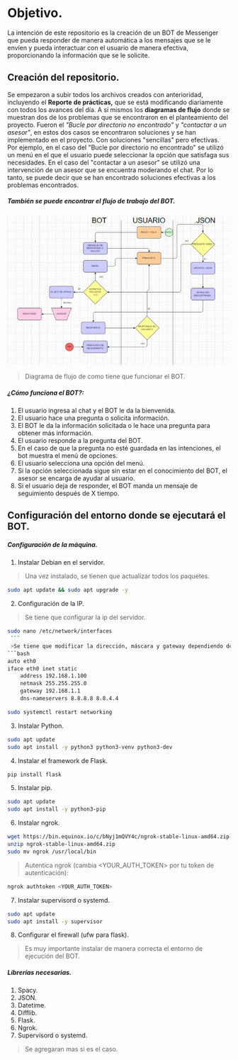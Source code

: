 # Objetivo.

La intención de este repositorio es la creación de un BOT de Messenger que pueda responder de manera automática a los mensajes que se le envíen y pueda interactuar con el usuario de manera efectiva, proporcionando la información que se le solicite.

## Creación del repositorio.

Se empezaron a subir todos los archivos creados con anterioridad, incluyendo el **Reporte de prácticas,** que se está modificando diariamente con todos los avances del día.
A sí mismos los **diagramas de flujo** donde se muestran dos de los problemas que se encontraron en el planteamiento del proyecto. Fueron el *"Bucle por directorio no encontrado"* y *"contactar a un asesor"*, en estos dos casos se encontraron soluciones y se han implementado en el proyecto. Con soluciones "sencillas" pero efectivas. Por ejemplo, en el caso del "Bucle por directorio no encontrado" se utilizó un menú en el que el usuario puede seleccionar la opción que satisfaga sus necesidades. En el caso del "contactar a un asesor" se utilizó una intervención de un asesor que se encuentra moderando el chat. Por lo tanto, se puede decir que se han encontrado soluciones efectivas a los problemas encontrados.

##### También se puede encontrar el flujo de trabajo del BOT.
![Estructura](./img/Estructura.png)
>Diagrama de flujo de como tiene que funcionar el BOT.
##### ¿Cómo funciona el BOT?:
1. El usuario ingresa al chat y el BOT le da la bienvenida.
2. El usuario hace una pregunta o solicita información.
3. El BOT le da la información solicitada o le hace una pregunta para obtener más información.
4. El usuario responde a la pregunta del BOT.
5. En el caso de que la pregunta no esté guardada en las intenciones, el bot muestra el menú de opciones.
6. El usuario selecciona una opción del menú.
7. Si la opción seleccionada sigue sin estar en el conocimiento del BOT, el asesor se encarga de ayudar al usuario.
8. Si el usuario deja de responder, el BOT manda un mensaje de seguimiento después de X tiempo.
[^1]: El tiempo X puede ser configurado por el administrador del BOT. 
[^2]: Ya se encuentran implementadas las soluciones de los casos de uso.

## Configuración del entorno donde se ejecutará el BOT.
##### Configuración de la máquina.
1. Instalar Debian en el servidor.
>Una vez instalado, se tienen que actualizar todos los paquetes.
```bash
sudo apt update && sudo apt upgrade -y
```
2. Configuración de la IP.
>Se tiene que configurar la ip del servidor.
```bash
sudo nano /etc/network/interfaces
 ```
 >Se tiene que modificar la dirección, máscara y gateway dependiendo de la IP que se tenga.
```bash
auto eth0
iface eth0 inet static
    address 192.168.1.100
    netmask 255.255.255.0
    gateway 192.168.1.1
    dns-nameservers 8.8.8.8 8.8.4.4
```
```bash
sudo systemctl restart networking
```
3. Instalar Python.
```bash
sudo apt update
sudo apt install -y python3 python3-venv python3-dev
```
4. Instalar el framework de Flask.
```bash
pip install flask
```
5. Instalar pip.
```bash
sudo apt update
sudo apt install -y python3-pip
```
6. Instalar ngrok.
```bash
wget https://bin.equinox.io/c/bNyj1mQVY4c/ngrok-stable-linux-amd64.zip
unzip ngrok-stable-linux-amd64.zip
sudo mv ngrok /usr/local/bin
```
>Autentica ngrok (cambia <YOUR_AUTH_TOKEN> por tu token de autenticación):
```bash
ngrok authtoken <YOUR_AUTH_TOKEN>
```
7. Instalar supervisord o systemd.
```bash
sudo apt update
sudo apt install -y supervisor
```
8. Configurar el firewall (ufw para flask).
> Es muy importante instalar de manera correcta el entorno de ejecución del BOT.
##### Librerías necesarias.
1. Spacy.
2. JSON.
3. Datetime.
4. Difflib.
6. Flask.
7. Ngrok.
8. Supervisord o systemd.
> Se agregaran mas si es el caso.


